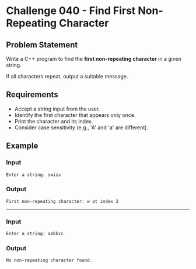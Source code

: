 # Challenge 040 - Find First Non-Repeating Character

## Problem Statement

Write a C++ program to find the **first non-repeating character** in a given string.

If all characters repeat, output a suitable message.

## Requirements

- Accept a string input from the user.
- Identify the first character that appears only once.
- Print the character and its index.
- Consider case sensitivity (e.g., 'A' and 'a' are different).

## Example

### Input
```
Enter a string: swiss
```
### Output
```
First non-repeating character: w at index 2
```
---
### Input
```
Enter a string: aabbcc
```
### Output
```
No non-repeating character found.
```